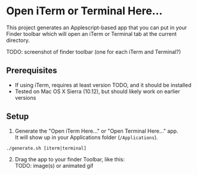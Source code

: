 Open iTerm or Terminal Here...
==============================

This project generates an Applescript-based app that you can put in your Finder 
toolbar which will open an iTerm or Terminal tab at the current directory.

TODO: screenshot of finder toolbar (one for each iTerm and Terminal?)

Prerequisites
-------------
- If using iTerm, requires at least version TODO, and it should be installed 
- Tested on Mac OS X Sierra (10.12), but should likely work on earlier versions

Setup
-----

1. Generate the "Open iTerm Here..." or "Open Terminal Here..." app.  
It will show up in your Applications folder (``/Applications``).
````
./generate.sh [iterm|terminal]
````

2. Drag the app to your finder Toolbar, like this:  
TODO: image(s) or animated gif
